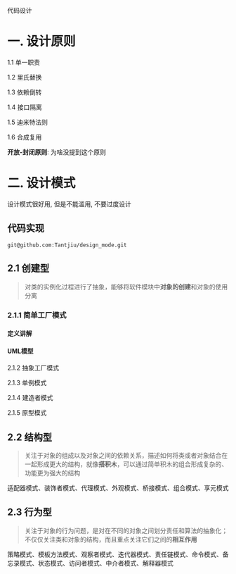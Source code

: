 代码设计

# 一. 设计原则

1.1 单一职责

1.2 里氏替换

1.3 依赖倒转

1.4 接口隔离

1.5 迪米特法则

1.6 合成复用

**开放-封闭原则**: 为啥没提到这个原则

# 二. 设计模式

设计模式很好用, 但是不能滥用, 不要过度设计

## 代码实现

~~~
git@github.com:Tantjiu/design_mode.git
~~~

## 2.1 创建型

>  对类的实例化过程进行了抽象，能够将软件模块中**对象的创建**和对象的使用分离

### 2.1.1 简单工厂模式

#### 定义讲解

#### UML模型

2.1.2 抽象工厂模式

2.1.3 单例模式

2.1.4 建造者模式

2.1.5 原型模式

## 2.2 结构型

> 关注于对象的组成以及对象之间的依赖关系，描述如何将类或者对象结合在一起形成更大的结构，就像**搭积木**，可以通过简单积木的组合形成复杂的、功能更为强大的结构

适配器模式、装饰者模式、代理模式、外观模式、桥接模式、组合模式、享元模式

## 2.3 行为型

> 关注于对象的行为问题，是对在不同的对象之间划分责任和算法的抽象化；不仅仅关注类和对象的结构，而且重点关注它们之间的**相互作用**

策略模式、模板方法模式、观察者模式、迭代器模式、责任链模式、命令模式、备忘录模式、状态模式、访问者模式、中介者模式、解释器模式